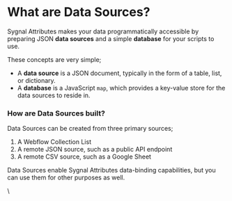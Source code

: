 # What are Data Sources?

Sygnal Attributes makes your data programmatically accessible by preparing JSON **data sources** and a simple **database** for your scripts to use.

These concepts are very simple;

* A **data source** is a JSON document, typically in the form of a table, list, or dictionary.
* A **database** is a JavaScript `map`, which provides a key-value store for the data sources to reside in.

### How are Data Sources built? <a href="#how-are-data-sources-built" id="how-are-data-sources-built"></a>

Data Sources can be created from three primary sources;

1. A Webflow Collection List
2. A remote JSON source, such as a public API endpoint
3. A remote CSV source, such as a Google Sheet

Data Sources enable Sygnal Attributes data-binding capabilities, but you can use them for other purposes as well.

\
